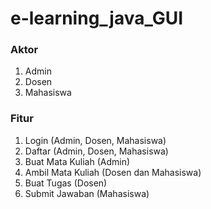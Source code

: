 # e-learning_java_GUI

### Aktor
1. Admin
2. Dosen
3. Mahasiswa

### Fitur
1. Login (Admin, Dosen, Mahasiswa)
2. Daftar (Admin, Dosen, Mahasiswa)
3. Buat Mata Kuliah (Admin)
4. Ambil Mata Kuliah (Dosen dan Mahasiswa)
5. Buat Tugas (Dosen)
6. Submit Jawaban (Mahasiswa)

